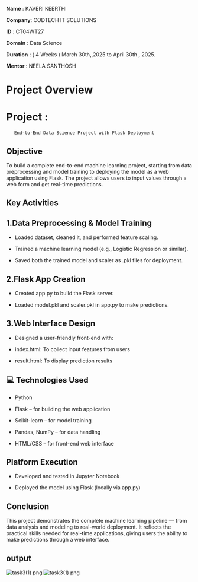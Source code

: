 **Name** : KAVERI KEERTHI

**Company**: CODTECH IT SOLUTIONS

**ID** : CT04WT27

**Domain** : Data Science

**Duration** : ( 4 Weeks ) March 30th,,2025 to April 30th , 2025.

**Mentor** : NEELA SANTHOSH

# Project Overview 
# Project :
       End-to-End Data Science Project with Flask Deployment
       
## Objective
To build a complete end-to-end machine learning project, starting from data preprocessing and model training to deploying the model as a web application using Flask. The project allows users to input values through a web form and get real-time predictions.

##  Key Activities
## 1.Data Preprocessing & Model Training

* Loaded dataset, cleaned it, and performed feature scaling.

* Trained a machine learning model (e.g., Logistic Regression or similar).

* Saved both the trained model and scaler as .pkl files for deployment.

## 2.Flask App Creation

* Created app.py to build the Flask server.

* Loaded model.pkl and scaler.pkl in app.py to make predictions.

## 3.Web Interface Design

* Designed a user-friendly front-end with:

* index.html: To collect input features from users

* result.html: To display prediction results


## 💻 Technologies Used
* Python

* Flask – for building the web application

* Scikit-learn – for model training

* Pandas, NumPy – for data handling

* HTML/CSS – for front-end web interface

## Platform Execution
* Developed and tested in Jupyter Notebook

* Deployed the model using Flask (locally via app.py)

## Conclusion
This project demonstrates the complete machine learning pipeline — from data analysis and modeling to real-world deployment. It reflects the practical skills needed for real-time applications, giving users the ability to make predictions through a web interface.

## output 
![task3(1) png ](https://github.com/user-attachments/assets/5acc8a2c-8a03-42e6-b67a-cc6aca87c31a)
![task3(1) png ](https://github.com/user-attachments/assets/ec991a02-64fb-4af8-8a2c-62fc3904cf62)







